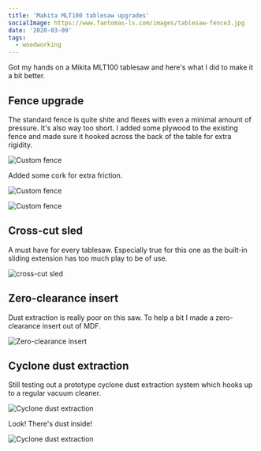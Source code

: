 ```yaml
---
title: 'Makita MLT100 tablesaw upgrades'
socialImage: https://www.fantomas-ls.com/images/tablesaw-fence3.jpg
date: '2020-03-09'
tags:
  - woodworking
---
```


Got my hands on a Mikita MLT100 tablesaw and here's what I did to make it a bit better.

## Fence upgrade

The standard fence is quite shite and flexes with even a minimal amount of pressure. It's also way too short.
I added some plywood to the existing fence and made sure it hooked across the back of the table for extra rigidity. 

![Custom fence](/images/tablesaw-fence.jpg)

Added some cork for extra friction.

![Custom fence](/images/tablesaw-fence2.jpg)

![Custom fence](/images/tablesaw-fence3.jpg)

## Cross-cut sled

A must have for every tablesaw. Especially true for this one as the built-in sliding extension has too much play to be of use.

![cross-cut sled](/images/crosscut-sled.jpg)

## Zero-clearance insert

Dust extraction is really poor on this saw. To help a bit I made a zero-clearance insert out of MDF.

![Zero-clearance insert](/images/zero-clearance-insert.jpg)

## Cyclone dust extraction

Still testing out a prototype cyclone dust extraction system which hooks up to a regular vacuum cleaner.

![Cyclone dust extraction](/images/cyclone-dust-extraction.jpg)

Look! There's dust inside!

![Cyclone dust extraction](/images/cyclone-dust-extraction2.jpg)